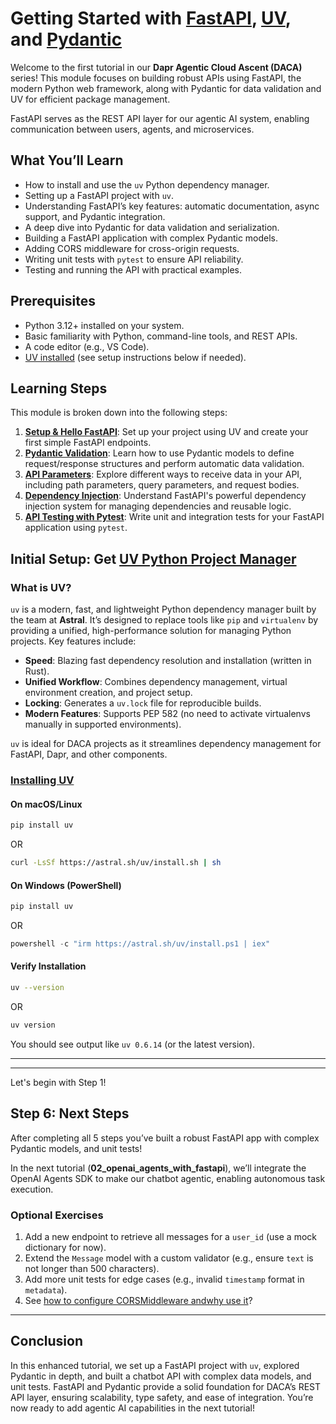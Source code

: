 # Getting Started with [FastAPI](https://fastapi.tiangolo.com), [UV](https://docs.astral.sh/uv/), and [Pydantic](https://docs.pydantic.dev/2.3/api/base_model/)

Welcome to the first tutorial in our **Dapr Agentic Cloud Ascent (DACA)** series! This module focuses on building robust APIs using FastAPI, the modern Python web framework, along with Pydantic for data validation and UV for efficient package management.

FastAPI serves as the REST API layer for our agentic AI system, enabling communication between users, agents, and microservices.

## What You’ll Learn

- How to install and use the `uv` Python dependency manager.
- Setting up a FastAPI project with `uv`.
- Understanding FastAPI’s key features: automatic documentation, async support, and Pydantic integration.
- A deep dive into Pydantic for data validation and serialization.
- Building a FastAPI application with complex Pydantic models.
- Adding CORS middleware for cross-origin requests.
- Writing unit tests with `pytest` to ensure API reliability.
- Testing and running the API with practical examples.

## Prerequisites

- Python 3.12+ installed on your system.
- Basic familiarity with Python, command-line tools, and REST APIs.
- A code editor (e.g., VS Code).
- [UV installed](https://docs.astral.sh/uv/getting-started/installation/) (see setup instructions below if needed).

## Learning Steps

This module is broken down into the following steps:

1.  **[Setup & Hello FastAPI](./01_hello_fastapi/readme.md)**: Set up your project using UV and create your first simple FastAPI endpoints.
2.  **[Pydantic Validation](./02_pydantic_validation/readme.md)**: Learn how to use Pydantic models to define request/response structures and perform automatic data validation.
3.  **[API Parameters](./03_api_parameters/readme.md)**: Explore different ways to receive data in your API, including path parameters, query parameters, and request bodies.
4.  **[Dependency Injection](./04_dependency_injection/readme.md)**: Understand FastAPI's powerful dependency injection system for managing dependencies and reusable logic.
5.  **[API Testing with Pytest](./05_api_pytests/readme.md)**: Write unit and integration tests for your FastAPI application using `pytest`.

## Initial Setup: Get [UV Python Project Manager](https://docs.astral.sh/uv/)

### What is UV?

`uv` is a modern, fast, and lightweight Python dependency manager built by the team at **Astral**. It’s designed to replace tools like `pip` and `virtualenv` by providing a unified, high-performance solution for managing Python projects. Key features include:

- **Speed**: Blazing fast dependency resolution and installation (written in Rust).
- **Unified Workflow**: Combines dependency management, virtual environment creation, and project setup.
- **Locking**: Generates a `uv.lock` file for reproducible builds.
- **Modern Features**: Supports PEP 582 (no need to activate virtualenvs manually in supported environments).

`uv` is ideal for DACA projects as it streamlines dependency management for FastAPI, Dapr, and other components.

### [Installing UV](https://docs.astral.sh/uv/getting-started/installation/)

#### On macOS/Linux

```bash
pip install uv
```

OR

```bash
curl -LsSf https://astral.sh/uv/install.sh | sh
```

#### On Windows (PowerShell)

```bash
pip install uv
```

OR

```powershell
powershell -c "irm https://astral.sh/uv/install.ps1 | iex"
```

#### Verify Installation

```bash
uv --version
```

OR

```bash
uv version
```

You should see output like `uv 0.6.14` (or the latest version).

---
---

Let's begin with Step 1!



## Step 6: Next Steps
After completing all 5 steps you’ve built a robust FastAPI app with complex Pydantic models, and unit tests! 

In the next tutorial (**02_openai_agents_with_fastapi**), we’ll integrate the OpenAI Agents SDK to make our chatbot agentic, enabling autonomous task execution.

### Optional Exercises

1. Add a new endpoint to retrieve all messages for a `user_id` (use a mock dictionary for now).
2. Extend the `Message` model with a custom validator (e.g., ensure `text` is not longer than 500 characters).
3. Add more unit tests for edge cases (e.g., invalid `timestamp` format in `metadata`).
4. See [how to configure CORSMiddleware andwhy use it](https://fastapi.tiangolo.com/tutorial/cors/?h=cors#use-corsmiddleware)?
---

## Conclusion

In this enhanced tutorial, we set up a FastAPI project with `uv`, explored Pydantic in depth, and built a chatbot API with complex data models, and unit tests. FastAPI and Pydantic provide a solid foundation for DACA’s REST API layer, ensuring scalability, type safety, and ease of integration. You’re now ready to add agentic AI capabilities in the next tutorial!
